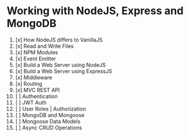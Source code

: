 # Working with NodeJS, Express and MongoDB

1. [x] How NodeJS differs to VanillaJS
2. [x] Read and Write Files
3. [x] NPM Modules
4. [x] Event Emitter
5. [x] Build a Web Server using NodeJS
6. [x] Build a Web Server using ExpressJS
7. [x] Middleware
8. [x] Routing
9. [x] MVC REST API
10. [ ] Authentication
11. [ ] JWT Auth
12. [ ] User Roles | Authorization
13. [ ] MongoDB and Mongoose
14. [ ] Mongoose Data Models
15. [ ] Async CRUD Operations